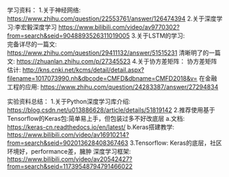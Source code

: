 学习资料： 
1.关于神经网络: https://www.zhihu.com/question/22553761/answer/126474394 
2.关于深度学习:李宏毅深度学习 https://www.bilibili.com/video/av9770302?from=search&seid=9048893526311019005
3.关于LSTM的学习:  
完备详尽的一篇文: https://www.zhihu.com/question/29411132/answer/51515231
清晰明了的一篇文: https://zhuanlan.zhihu.com/p/27345523
4.关于协方差矩阵：
协方差矩阵估计: http://kns.cnki.net/kcms/detail/detail.aspx?filename=1017073990.nh&dbcode=CMFD&dbname=CMFD2018&v=
在金融工程的应用: https://www.zhihu.com/question/24283387/answer/27294834

实验资料总结：
1.关于Python深度学习库介绍: https://blog.csdn.net/u013886628/article/details/51819142
2.推荐使用基于Tensorflow的Keras包:简单易上手，但包装过多不好改底层
a.文档: https://keras-cn.readthedocs.io/en/latest/
b.Keras搭建教学: https://www.bilibili.com/video/av16910214?from=search&seid=902013628408367463
3.Tensorflow: Keras的底层，社区环境好，performance差，臃肿
深度学习框架: https://www.bilibili.com/video/av20542427?from=search&seid=11739548794791466022
